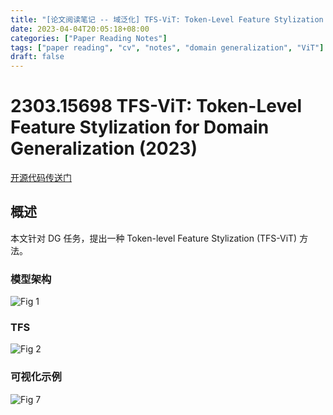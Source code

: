 ```yaml
---
title: "[论文阅读笔记 -- 域泛化] TFS-ViT: Token-Level Feature Stylization for Domain Generalization (2023)"
date: 2023-04-04T20:05:18+08:00
categories: ["Paper Reading Notes"]
tags: ["paper reading", "cv", "notes", "domain generalization", "ViT"]
draft: false
---
```


# 2303.15698 TFS-ViT: Token-Level Feature Stylization for Domain Generalization (2023)

[开源代码传送门](https://github.com/Mehrdad-Noori/TFS-ViT_Token-level_Feature_Stylization)

## 概述

本文针对 DG 任务，提出一种 Token-level Feature Stylization (TFS-ViT) 方法。  

### 模型架构

![Fig 1](/images/2023/PRN396/1.png)

### TFS

![Fig 2](/images/2023/PRN396/2.png)

### 可视化示例

![Fig 7](/images/2023/PRN396/7.png)
